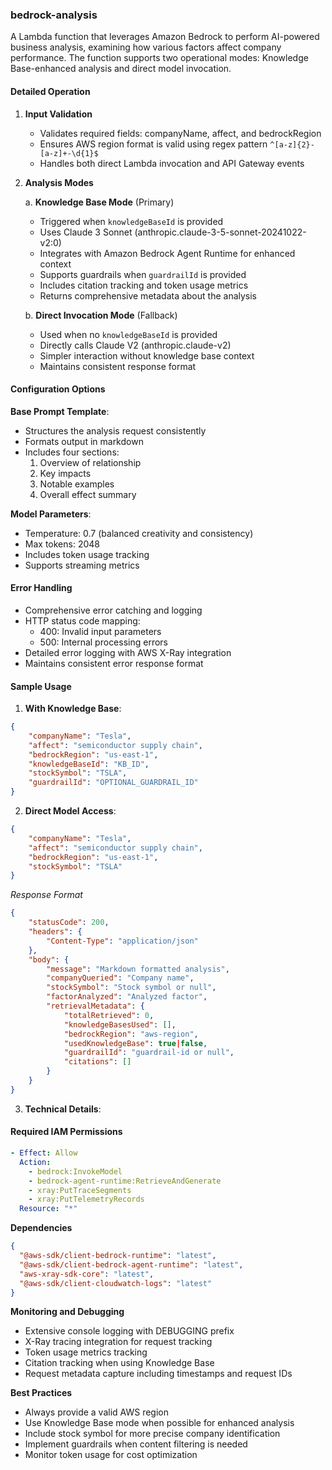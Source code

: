 ### bedrock-analysis

A Lambda function that leverages Amazon Bedrock to perform AI-powered business analysis, examining how various factors affect company performance. The function supports two operational modes: Knowledge Base-enhanced analysis and direct model invocation.

#### Detailed Operation

1. **Input Validation**
   - Validates required fields: companyName, affect, and bedrockRegion
   - Ensures AWS region format is valid using regex pattern `^[a-z]{2}-[a-z]+-\d{1}$`
   - Handles both direct Lambda invocation and API Gateway events

2. **Analysis Modes**

   a. **Knowledge Base Mode** (Primary)
   - Triggered when `knowledgeBaseId` is provided
   - Uses Claude 3 Sonnet (anthropic.claude-3-5-sonnet-20241022-v2:0)
   - Integrates with Amazon Bedrock Agent Runtime for enhanced context
   - Supports guardrails when `guardrailId` is provided
   - Includes citation tracking and token usage metrics
   - Returns comprehensive metadata about the analysis

   b. **Direct Invocation Mode** (Fallback)
   - Used when no `knowledgeBaseId` is provided
   - Directly calls Claude V2 (anthropic.claude-v2)
   - Simpler interaction without knowledge base context
   - Maintains consistent response format

#### Configuration Options

**Base Prompt Template**:
- Structures the analysis request consistently
- Formats output in markdown
- Includes four sections:
  1. Overview of relationship
  2. Key impacts
  3. Notable examples
  4. Overall effect summary

**Model Parameters**:
- Temperature: 0.7 (balanced creativity and consistency)
- Max tokens: 2048
- Includes token usage tracking
- Supports streaming metrics

#### Error Handling

- Comprehensive error catching and logging
- HTTP status code mapping:
  - 400: Invalid input parameters
  - 500: Internal processing errors
- Detailed error logging with AWS X-Ray integration
- Maintains consistent error response format

#### Sample Usage

1. **With Knowledge Base**:

```json
{
    "companyName": "Tesla",
    "affect": "semiconductor supply chain",
    "bedrockRegion": "us-east-1",
    "knowledgeBaseId": "KB_ID",
    "stockSymbol": "TSLA",
    "guardrailId": "OPTIONAL_GUARDRAIL_ID"
}
```

2. **Direct Model Access**:

```json
{
    "companyName": "Tesla",
    "affect": "semiconductor supply chain",
    "bedrockRegion": "us-east-1",
    "stockSymbol": "TSLA"
}
```

*Response Format*
```json
{
    "statusCode": 200,
    "headers": {
        "Content-Type": "application/json"
    },
    "body": {
        "message": "Markdown formatted analysis",
        "companyQueried": "Company name",
        "stockSymbol": "Stock symbol or null",
        "factorAnalyzed": "Analyzed factor",
        "retrievalMetadata": {
            "totalRetrieved": 0,
            "knowledgeBasesUsed": [],
            "bedrockRegion": "aws-region",
            "usedKnowledgeBase": true|false,
            "guardrailId": "guardrail-id or null",
            "citations": []
        }
    }
}
```

3. **Technical Details**:
#### Required IAM Permissions

```yaml
- Effect: Allow
  Action:
    - bedrock:InvokeModel
    - bedrock-agent-runtime:RetrieveAndGenerate
    - xray:PutTraceSegments
    - xray:PutTelemetryRecords
  Resource: "*"
```

**Dependencies**

```json
{
  "@aws-sdk/client-bedrock-runtime": "latest",
  "@aws-sdk/client-bedrock-agent-runtime": "latest",
  "aws-xray-sdk-core": "latest",
  "@aws-sdk/client-cloudwatch-logs": "latest"
}
```

**Monitoring and Debugging**
- Extensive console logging with DEBUGGING prefix
- X-Ray tracing integration for request tracking
- Token usage metrics tracking
- Citation tracking when using Knowledge Base
- Request metadata capture including timestamps and request IDs

**Best Practices**
- Always provide a valid AWS region
- Use Knowledge Base mode when possible for enhanced analysis
- Include stock symbol for more precise company identification
- Implement guardrails when content filtering is needed
- Monitor token usage for cost optimization